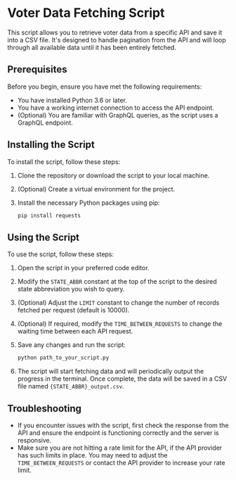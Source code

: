 # Voter Data Fetching Script

This script allows you to retrieve voter data from a specific API and save it into a CSV file. It's designed to handle pagination from the API and will loop through all available data until it has been entirely fetched.

## Prerequisites

Before you begin, ensure you have met the following requirements:

- You have installed Python 3.6 or later.
- You have a working internet connection to access the API endpoint.
- (Optional) You are familiar with GraphQL queries, as the script uses a GraphQL endpoint.

## Installing the Script

To install the script, follow these steps:

1. Clone the repository or download the script to your local machine.
2. (Optional) Create a virtual environment for the project.
3. Install the necessary Python packages using pip:

   ```bash
   pip install requests
   ```

## Using the Script

To use the script, follow these steps:

1. Open the script in your preferred code editor.
2. Modify the `STATE_ABBR` constant at the top of the script to the desired state abbreviation you wish to query.
3. (Optional) Adjust the `LIMIT` constant to change the number of records fetched per request (default is 10000).
4. (Optional) If required, modify the `TIME_BETWEEN_REQUESTS` to change the waiting time between each API request.
5. Save any changes and run the script:

   ```bash
   python path_to_your_script.py
   ```

6. The script will start fetching data and will periodically output the progress in the terminal. Once complete, the data will be saved in a CSV file named `{STATE_ABBR}_output.csv`.

## Troubleshooting

- If you encounter issues with the script, first check the response from the API and ensure the endpoint is functioning correctly and the server is responsive.
- Make sure you are not hitting a rate limit for the API, if the API provider has such limits in place. You may need to adjust the `TIME_BETWEEN_REQUESTS` or contact the API provider to increase your rate limit.
